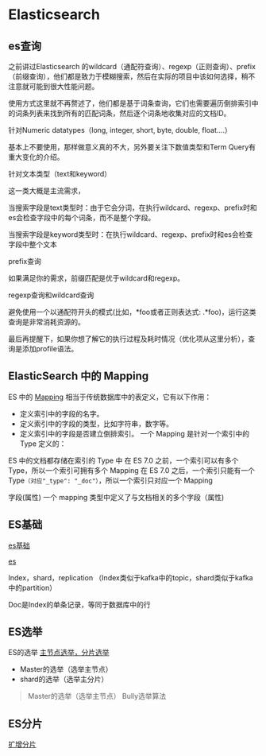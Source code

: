 # Elasticsearch

## es查询

之前讲过Elasticsearch 的wildcard（通配符查询）、regexp（正则查询）、prefix（前缀查询），他们都是致力于模糊搜索，然后在实际的项目中该如何选择，稍不注意就可能到很大性能问题。

使用方式这里就不再赘述了，他们都是基于词条查询，它们也需要遍历倒排索引中的词条列表来找到所有的匹配词条，然后逐个词条地收集对应的文档ID。

针对Numeric datatypes（long, integer, short, byte, double, float....）

基本上不要使用，那样做意义真的不大，另外要关注下数值类型和Term Query有重大变化的介绍。

针对文本类型（text和keyword）

这一类大概是主流需求，

当搜索字段是text类型时：由于它会分词，在执行wildcard、regexp、prefix时和es会检查字段中的每个词条，而不是整个字段。

当搜索字段是keyword类型时：在执行wildcard、regexp、prefix时和es会检查字段中整个文本

prefix查询

如果满足你的需求，前缀匹配是优于wildcard和regexp。

regexp查询和wildcard查询

避免使用一个以通配符开头的模式(比如，*foo或者正则表达式: .*foo)，运行这类查询是非常消耗资源的。

最后再提醒下，如果你想了解它的执行过程及耗时情况（优化项从这里分析），查询是添加profile语法。

## ElasticSearch 中的 Mapping

ES 中的 [Mapping](https://www.cnblogs.com/codeshell/p/14445420.html) 相当于传统数据库中的表定义，它有以下作用：

* 定义索引中的字段的名字。
* 定义索引中的字段的类型，比如字符串，数字等。
* 定义索引中的字段是否建立倒排索引。 一个 Mapping 是针对一个索引中的 Type 定义的：

ES 中的文档都存储在索引的 Type 中 在 ES 7.0 之前，一个索引可以有多个 Type，所以一个索引可拥有多个 Mapping 在 ES 7.0 之后，一个索引只能有一个 Type`（对应"_type": "_doc"）`，所以一个索引只对应一个 Mapping

字段(属性)
一个 mapping 类型中定义了与文档相关的多个字段（属性)

## ES基础
[es基础](https://learnku.com/articles/40400)

[es](https://www.cnblogs.com/qdhxhz/p/11448451.html)

Index，shard，replication （Index类似于kafka中的topic，shard类似于kafka中的partition）

Doc是Index的单条记录，等同于数据库中的行

## ES选举

ES的选举
[主节点选举，分片选举](http://blog.itpub.net/9399028/viewspace-2666851/)
* Master的选举（选举主节点）
* shard的选举（选举主分片）

>Master的选举（选举主节点） Bully选举算法

## ES分片
[扩增分片](https://blog.51cto.com/lee90/2467377)